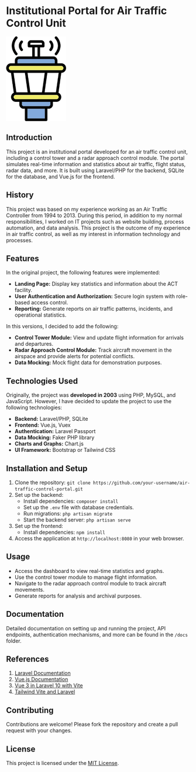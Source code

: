 # Institutional Portal for Air Traffic Control Unit

![Air Traffic Control Portal](./public/assets/images/atc.png)

## Introduction

This project is an institutional portal developed for an air traffic control unit, including a control tower and a radar approach control module. The portal simulates real-time information and statistics about air traffic, flight status, radar data, and more. It is built using Laravel/PHP for the backend, SQLite for the database, and Vue.js for the frontend.

## History

This project was based on my experience working as an Air Traffic Controller from 1994 to 2013. During this period, in addition to my normal responsibilities, I worked on IT projects such as website building, process automation, and data analysis. This project is the outcome of my experience in air traffic control, as well as my interest in information technology and processes.

## Features

In the original project, the following features were implemented:

-   **Landing Page:** Display key statistics and information about the ACT facility.
-   **User Authentication and Authorization:** Secure login system with role-based access control.
-   **Reporting:** Generate reports on air traffic patterns, incidents, and operational statistics.

In this versions, I decided to add the following:

-   **Control Tower Module:** View and update flight information for arrivals and departures.
-   **Radar Approach Control Module:** Track aircraft movement in the airspace and provide alerts for potential conflicts.
-   **Data Mocking:** Mock flight data for demonstration purposes.

## Technologies Used

Originally, the project was **developed in 2003** using PHP, MySQL, and JavaScript. However, I have decided to update the project to use the following technologies:

-   **Backend:** Laravel/PHP, SQLite
-   **Frontend:** Vue.js, Vuex
-   **Authentication:** Laravel Passport
-   **Data Mocking:** Faker PHP library
-   **Charts and Graphs:** Chart.js
-   **UI Framework:** Bootstrap or Tailwind CSS

## Installation and Setup

1. Clone the repository: `git clone https://github.com/your-username/air-traffic-control-portal.git`
2. Set up the backend:
    - Install dependencies: `composer install`
    - Set up the `.env` file with database credentials.
    - Run migrations: `php artisan migrate`
    - Start the backend server: `php artisan serve`
3. Set up the frontend:
    - Install dependencies: `npm install`
4. Access the application at `http://localhost:8080` in your web browser.

## Usage

-   Access the dashboard to view real-time statistics and graphs.
-   Use the control tower module to manage flight information.
-   Navigate to the radar approach control module to track aircraft movements.
-   Generate reports for analysis and archival purposes.

## Documentation

Detailed documentation on setting up and running the project, API endpoints, authentication mechanisms, and more can be found in the `/docs` folder.

## References

1. [Laravel Documentation](https://laravel.com/docs)
2. [Vue.js Documentation](https://vuejs.org/v2/guide/)
3. [Vue 3 in Laravel 10 with Vite](https://medium.com/@DevMahmoudAdel/how-to-install-vue-3-in-laravel-10-with-vite-5c7749afd29c)
4. [Tailwind Vite and Laravel](https://chipperci.com/news/vite-tailwind-laravel)

## Contributing

Contributions are welcome! Please fork the repository and create a pull request with your changes.

## License

This project is licensed under the [MIT License](https://opensource.org/licenses/MIT).

